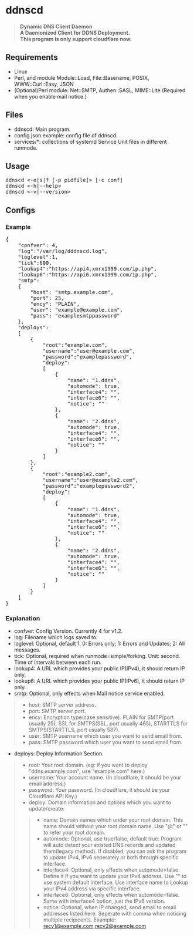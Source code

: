 # ddnscd
>**Dynamic DNS Client Daemon**<br/>
>**A Daemonized Client for DDNS Deployment.**<br/>
>**This program is only support cloudflare now.**

## Requirements
* Linux
* Perl, and module Module::Load, File::Basename, POSIX, WWW::Curl::Easy, JSON
* (Optional)Perl module: Net::SMTP, Authen::SASL, MIME::Lite (Required when you enable mail notice.)

## Files
* ddnscd: Main program.
* config.json.example: config file of ddnscd.
* services/*: collections of systemd Service Unit files in different runmode.

## Usage
<pre>
ddnscd <-o|s|f [-p pidfile]> [-c conf]
ddnscd <-h|--help>
ddnscd <-v|--version>
</pre>

## Configs
### Example
<pre>
{
	"confver": 4,
	"log":"/var/log/dddnscd.log",
	"loglevel":1,
	"tick":600,
	"lookup4":"https://api4.xmrx1999.com/ip.php",
	"lookup6":"https://api6.xmrx1999.com/ip.php",
	"smtp":
	{
		"host": "smtp.example.com",
		"port": 25,
		"ency": "PLAIN",
		"user": "example@example.com",
		"pass": "examplesmtppassword"
	},
	"deploys":
	[
		{
			"root":"example.com",
			"username":"user@example.com",
			"password":"examplepassword",
			"deploy":
			[
				{
					"name": "1.ddns",
					"automode": true,
					"interface4": "",
					"interface6": "",
					"notice": ""
				},
				{
					"name": "2.ddns",
					"automode": true,
					"interface4": "",
					"interface6": "",
					"notice": ""
				}
			]
		},
		{
			"root":"example2.com",
			"username":"user@example2.com",
			"password":"examplepassword2",
			"deploy":
			[
				{
					"name": "1.ddns",
					"automode": true,
					"interface4": "",
					"interface6": "",
					"notice": ""
				},
				{
					"name": "2.ddns",
					"automode": true,
					"interface4": "",
					"interface6": "",
					"notice": ""
				}
			]
		}
	]
}
</pre>
### Explanation
 * confver: Config Version. Currently 4 for v1.2.
 * log: Filename which logs saved to.
 * loglevel: Optional, default 1. 0: Errors only; 1: Errors and Updates; 2: All messages.
 * tick: Optional, required when runmode=simple/forking. Unit: second. Time of intervals between each run.
 * lookup4: A URL which provides your public IP(IPv4), it should return IP only.
 * lookup6: A URL which provides your public IP(IPv6), it should return IP only.
 * smtp: Optional, only effects when Mail notice service enabled.
 >* host: SMTP server address.
 >* port: SMTP server port.
 >* ency: Encryption type(case sensitive). PLAIN for SMTP(port usually 25), SSL for SMTPS(SSL, port usually 465), STARTTLS for SMTPS(STARTTLS, port usually 587).
 >* user: SMTP username which user you want to send email from.
 >* pass: SMTP password which user you want to send email from.
 * deploys: Deploy Information Section.
 >* root: Your root domain. (eg: if you want to deploy "ddns.example.com", use "example.com" here.)
 >* username: Your account name. (In cloudflare, it should be your email address.)
 >* password: Your password. (In cloudflare, it should be your Cloudflare API Key.)
 >* deploy: Domain information and options which you want to update/create.
 >>* name: Domain names which under your root domain. This name should without your root domain name. Use "@" or "" to refer your root domain.
 >>* automode: Optional, use true/false, default true. Program will auto detect your existed DNS records and updated them(legacy method). If disabled, you can ask the program to update IPv4, IPv6 seperately or both through specific interface.
 >>* interface4: Optional, only effects when automode=false. Define it if you want to update your IPv4 address. Use "" to use system default interface. Use interface name to Lookup your IPv4 address via specific interface.
 >>* interface6: Optional, only effects when automode=false. Same with interface4 option, just the IPv6 version.
 >>* notice: Optional, when IP changed, send email to email addresses listed here. Seperate with comma when noticing multiple recipicents. Example: recv1@example.com,recv2@example.com